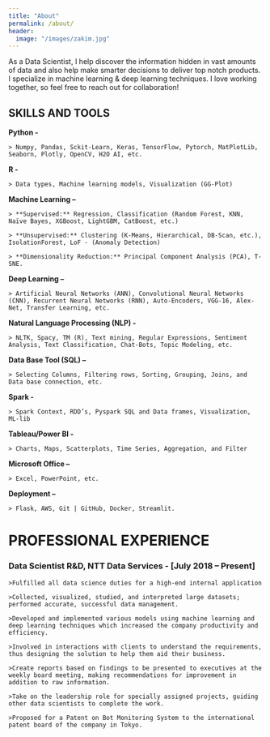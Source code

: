 ```yaml
---
title: "About"
permalink: /about/
header:
  image: "/images/zakim.jpg"
---
```


As a Data Scientist, I help discover the information hidden in vast amounts of data and also help make smarter decisions to deliver top notch products. I specialize in machine learning & deep learning techniques. I love working together, so feel free to reach out for collaboration!

## SKILLS AND TOOLS

**Python -** 

	> Numpy, Pandas, Sckit-Learn, Keras, TensorFlow, Pytorch, MatPlotLib, Seaborn, Plotly, OpenCV, H2O AI, etc.

**R -** 

	> Data types, Machine learning models, Visualization (GG-Plot)

**Machine Learning –**

	> **Supervised:** Regression, Classification (Random Forest, KNN, Naïve Bayes, XGBoost, LightGBM, CatBoost, etc.)
	
	> **Unsupervised:** Clustering (K-Means, Hierarchical, DB-Scan, etc.), IsolationForest, LoF - (Anomaly Detection)
	
	> **Dimensionality Reduction:** Principal Component Analysis (PCA), T-SNE.	
	
**Deep Learning –** 

	> Artificial Neural Networks (ANN), Convolutional Neural Networks (CNN), Recurrent Neural Networks (RNN), Auto-Encoders, VGG-16, Alex-Net, Transfer Learning, etc.
	
**Natural Language Processing (NLP) -** 

	> NLTK, Spacy, TM (R), Text mining, Regular Expressions, Sentiment Analysis, Text Classification, Chat-Bots, Topic Modeling, etc.
	
**Data Base Tool (SQL) –** 

	> Selecting Columns, Filtering rows, Sorting, Grouping, Joins, and Data base connection, etc.

**Spark -** 

	> Spark Context, RDD’s, Pyspark SQL and Data frames, Visualization, ML-lib

**Tableau/Power BI -** 

	> Charts, Maps, Scatterplots, Time Series, Aggregation, and Filter

**Microsoft Office –** 

	> Excel, PowerPoint, etc.

**Deployment –** 

	> Flask, AWS, Git | GitHub, Docker, Streamlit.

# PROFESSIONAL EXPERIENCE

### Data Scientist R&D, NTT Data Services - [July 2018 – Present]
	>Fulfilled all data science duties for a high-end internal application
	
	>Collected, visualized, studied, and interpreted large datasets; performed accurate, successful data management.
	
	>Developed and implemented various models using machine learning and deep learning techniques which increased the company productivity and efficiency.
	
	>Involved in interactions with clients to understand the requirements, thus designing the solution to help them aid their business.
	
	>Create reports based on findings to be presented to executives at the weekly board meeting, making recommendations for improvement in addition to raw information.
	
	>Take on the leadership role for specially assigned projects, guiding other data scientists to complete the work.
	
	>Proposed for a Patent on Bot Monitoring System to the international patent board of the company in Tokyo.

